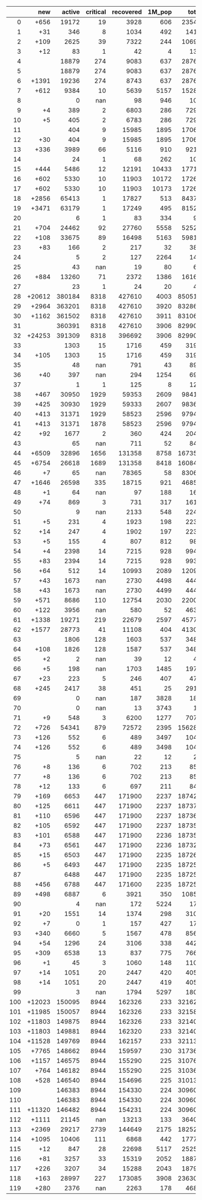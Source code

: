 |     |    new |   active |   critical |   recovered |   1M_pop |   total |
|----:|-------:|---------:|-----------:|------------:|---------:|--------:|
|   0 |   +656 |    19172 |         19 |        3928 |      606 |   23546 |
|   1 |    +31 |      346 |          8 |        1034 |      492 |    1416 |
|   2 |   +109 |     2625 |         39 |        7322 |      244 |   10698 |
|   3 |    +12 |       83 |          1 |          42 |        4 |     130 |
|   4 |        |    18879 |        274 |        9083 |      637 |   28764 |
|   5 |        |    18879 |        274 |        9083 |      637 |   28764 |
|   6 |  +1391 |    19236 |        274 |        8743 |      637 |   28764 |
|   7 |   +612 |     9384 |         10 |        5639 |     5157 |   15281 |
|   8 |        |        0 |        nan |          98 |      946 |     101 |
|   9 |     +4 |      389 |          2 |        6803 |      286 |    7294 |
|  10 |     +5 |      405 |          2 |        6783 |      286 |    7290 |
|  11 |        |      404 |          9 |       15985 |     1895 |   17064 |
|  12 |    +30 |      404 |          9 |       15985 |     1895 |   17064 |
|  13 |   +336 |     3989 |         66 |        5116 |      910 |    9218 |
|  14 |        |       24 |          1 |          68 |      262 |     103 |
|  15 |   +444 |     5486 |         12 |       12191 |    10433 |   17713 |
|  16 |   +602 |     5330 |         10 |       11903 |    10172 |   17269 |
|  17 |   +602 |     5330 |         10 |       11903 |    10173 |   17269 |
|  18 |  +2856 |    65413 |          1 |       17827 |      513 |   84379 |
|  19 |  +3471 |    63179 |          1 |       17249 |      495 |   81523 |
|  20 |        |        6 |          1 |          83 |      334 |      96 |
|  21 |   +704 |    24462 |         92 |       27760 |     5558 |   52520 |
|  22 |   +108 |    33675 |         89 |       16498 |     5163 |   59819 |
|  23 |    +83 |      166 |          2 |         217 |       32 |     388 |
|  24 |        |        5 |          2 |         127 |     2264 |     141 |
|  25 |        |       43 |        nan |          19 |       80 |      62 |
|  26 |   +884 |    13260 |         71 |        2372 |     1386 |   16165 |
|  27 |        |       23 |          1 |          24 |       20 |      48 |
|  28 | +20612 |   380184 |       8318 |      427610 |     4003 |  850514 |
|  29 |  +2964 |   363201 |       8318 |      427610 |     3920 |  832866 |
|  30 |  +1162 |   361502 |       8318 |      427610 |     3911 |  831064 |
|  31 |        |   360391 |       8318 |      427610 |     3906 |  829902 |
|  32 | +24253 |   391309 |       8318 |      396692 |     3906 |  829902 |
|  33 |        |     1303 |         15 |        1716 |      459 |    3191 |
|  34 |   +105 |     1303 |         15 |        1716 |      459 |    3191 |
|  35 |        |       48 |        nan |         791 |       43 |     892 |
|  36 |    +40 |      397 |        nan |         294 |     1254 |     697 |
|  37 |        |        1 |          1 |         125 |        8 |     126 |
|  38 |   +467 |    30950 |       1929 |       59353 |     2609 |   98410 |
|  39 |   +425 |    30930 |       1929 |       59333 |     2607 |   98368 |
|  40 |   +413 |    31371 |       1929 |       58523 |     2596 |   97943 |
|  41 |   +413 |    31371 |       1878 |       58523 |     2596 |   97943 |
|  42 |    +92 |     1677 |          2 |         360 |      424 |    2044 |
|  43 |        |       65 |        nan |         711 |       52 |     848 |
|  44 |  +6509 |    32896 |       1656 |      131358 |     8758 |  167355 |
|  45 |  +6754 |    26618 |       1689 |      131358 |     8418 |  160846 |
|  46 |     +7 |       65 |        nan |       78365 |       58 |   83064 |
|  47 |  +1646 |    26598 |        335 |       18715 |      921 |   46858 |
|  48 |     +1 |       64 |        nan |          97 |      188 |     163 |
|  49 |    +74 |      869 |          3 |         731 |      317 |    1612 |
|  50 |        |        9 |        nan |        2133 |      548 |    2249 |
|  51 |     +5 |      231 |          4 |        1923 |      198 |    2238 |
|  52 |    +14 |      247 |          4 |        1902 |      197 |    2233 |
|  53 |     +5 |      155 |          4 |         807 |      812 |     980 |
|  54 |     +4 |     2398 |         14 |        7215 |      928 |    9942 |
|  55 |    +83 |     2394 |         14 |        7215 |      928 |    9938 |
|  56 |    +64 |      512 |         14 |       10993 |     2089 |   12099 |
|  57 |    +43 |     1673 |        nan |        2730 |     4498 |    4441 |
|  58 |    +43 |     1673 |        nan |        2730 |     4499 |    4441 |
|  59 |   +571 |     8686 |        110 |       12754 |     2030 |   22008 |
|  60 |   +122 |     3956 |        nan |         580 |       52 |    4637 |
|  61 |  +1338 |    19271 |        219 |       22679 |     2597 |   45778 |
|  62 |  +1577 |    28773 |         41 |       11108 |      404 |   41303 |
|  63 |        |     1806 |        128 |        1603 |      537 |    3481 |
|  64 |   +108 |     1826 |        128 |        1587 |      537 |    3481 |
|  65 |     +2 |        2 |        nan |          39 |       12 |      41 |
|  66 |     +5 |      198 |        nan |        1703 |     1485 |    1970 |
|  67 |    +23 |      223 |          5 |         246 |      407 |     472 |
|  68 |   +245 |     2417 |         38 |         451 |       25 |    2915 |
|  69 |        |        0 |        nan |         187 |     3828 |     187 |
|  70 |        |        0 |        nan |          13 |     3743 |      13 |
|  71 |     +9 |      548 |          3 |        6200 |     1277 |    7073 |
|  72 |   +726 |    54341 |        879 |       72572 |     2395 |  156287 |
|  73 |   +126 |      552 |          6 |         489 |     3497 |    1043 |
|  74 |   +126 |      552 |          6 |         489 |     3498 |    1043 |
|  75 |        |        5 |        nan |          22 |       12 |      28 |
|  76 |     +8 |      136 |          6 |         702 |      213 |     851 |
|  77 |     +8 |      136 |          6 |         702 |      213 |     851 |
|  78 |    +12 |      133 |          6 |         697 |      211 |     843 |
|  79 |   +169 |     6653 |        447 |      171900 |     2237 |  187420 |
|  80 |   +125 |     6611 |        447 |      171900 |     2237 |  187376 |
|  81 |   +110 |     6596 |        447 |      171900 |     2237 |  187361 |
|  82 |   +105 |     6592 |        447 |      171900 |     2237 |  187356 |
|  83 |   +101 |     6588 |        447 |      171900 |     2236 |  187352 |
|  84 |    +73 |     6561 |        447 |      171900 |     2236 |  187324 |
|  85 |    +15 |     6503 |        447 |      171900 |     2235 |  187266 |
|  86 |     +5 |     6493 |        447 |      171900 |     2235 |  187256 |
|  87 |        |     6488 |        447 |      171900 |     2235 |  187251 |
|  88 |   +456 |     6788 |        447 |      171600 |     2235 |  187251 |
|  89 |   +498 |     6887 |          6 |        3921 |      350 |   10856 |
|  90 |        |        4 |        nan |         172 |     5224 |     176 |
|  91 |    +20 |     1551 |         14 |        1374 |      298 |    3108 |
|  92 |     +7 |        0 |          1 |         157 |      427 |     171 |
|  93 |   +340 |     6660 |          5 |        1567 |      478 |    8561 |
|  94 |    +54 |     1296 |         24 |        3106 |      338 |    4426 |
|  95 |   +309 |     6538 |         13 |         837 |      775 |    7669 |
|  96 |     +1 |       45 |          3 |        1060 |      148 |    1109 |
|  97 |    +14 |     1051 |         20 |        2447 |      420 |    4053 |
|  98 |    +14 |     1051 |         20 |        2447 |      419 |    4053 |
|  99 |        |        3 |        nan |        1794 |     5297 |    1807 |
| 100 | +12023 |   150095 |       8944 |      162326 |      233 |  321626 |
| 101 | +11985 |   150057 |       8944 |      162326 |      233 |  321588 |
| 102 | +11803 |   149875 |       8944 |      162326 |      233 |  321406 |
| 103 | +11803 |   149881 |       8944 |      162320 |      233 |  321406 |
| 104 | +11528 |   149769 |       8944 |      162157 |      233 |  321131 |
| 105 |  +7765 |   148662 |       8944 |      159597 |      230 |  317368 |
| 106 |  +1157 |   146575 |       8944 |      155290 |      225 |  310760 |
| 107 |   +764 |   146182 |       8944 |      155290 |      225 |  310367 |
| 108 |   +528 |   146540 |       8944 |      154696 |      225 |  310131 |
| 109 |        |   146383 |       8944 |      154330 |      224 |  309603 |
| 110 |        |   146383 |       8944 |      154330 |      224 |  309603 |
| 111 | +11320 |   146482 |       8944 |      154231 |      224 |  309603 |
| 112 |  +1111 |    21145 |        nan |       13213 |      133 |   36406 |
| 113 |  +2369 |    29217 |       2739 |      144649 |     2175 |  182525 |
| 114 |  +1095 |    10406 |        111 |        6868 |      442 |   17770 |
| 115 |    +12 |      847 |         28 |       22698 |     5117 |   25250 |
| 116 |    +81 |     3257 |         33 |       15319 |     2052 |   18876 |
| 117 |   +226 |     3207 |         34 |       15288 |     2043 |   18795 |
| 118 |   +163 |    28997 |        227 |      173085 |     3908 |  236305 |
| 119 |   +280 |     2376 |        nan |        2263 |      178 |    4684 |